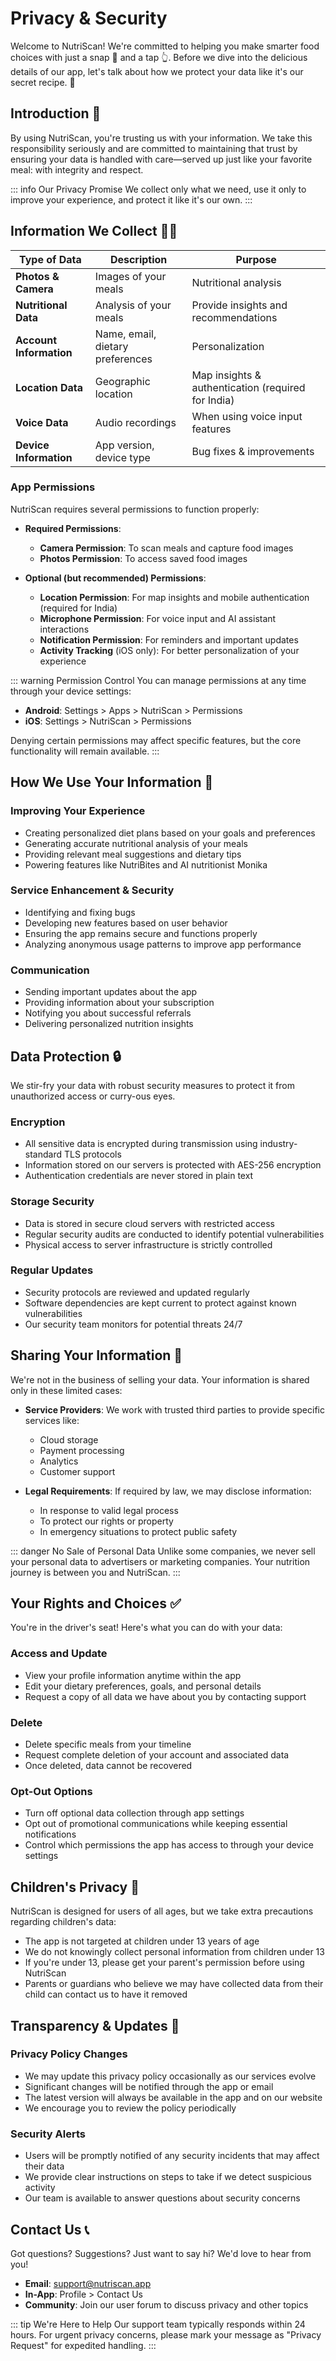 # Privacy & Security

Welcome to NutriScan! We're committed to helping you make smarter food choices with just a snap 📸 and a tap 👆. Before we dive into the delicious details of our app, let's talk about how we protect your data like it's our secret recipe. 🤫

## Introduction 👋

By using NutriScan, you're trusting us with your information. We take this responsibility seriously and are committed to maintaining that trust by ensuring your data is handled with care—served up just like your favorite meal: with integrity and respect.

::: info Our Privacy Promise
We collect only what we need, use it only to improve your experience, and protect it like it's our own.
:::

## Information We Collect 🕵️‍♂️

| Type of Data | Description | Purpose |
|--------------|-------------|---------|
| **Photos & Camera** | Images of your meals | Nutritional analysis |
| **Nutritional Data** | Analysis of your meals | Provide insights and recommendations |
| **Account Information** | Name, email, dietary preferences | Personalization |
| **Location Data** | Geographic location | Map insights & authentication (required for India) |
| **Voice Data** | Audio recordings | When using voice input features |
| **Device Information** | App version, device type | Bug fixes & improvements |

### App Permissions

NutriScan requires several permissions to function properly:

- **Required Permissions**:
  - **Camera Permission**: To scan meals and capture food images
  - **Photos Permission**: To access saved food images

- **Optional (but recommended) Permissions**:
  - **Location Permission**: For map insights and mobile authentication (required for India)
  - **Microphone Permission**: For voice input and AI assistant interactions
  - **Notification Permission**: For reminders and important updates
  - **Activity Tracking** (iOS only): For better personalization of your experience

::: warning Permission Control
You can manage permissions at any time through your device settings:
- **Android**: Settings > Apps > NutriScan > Permissions
- **iOS**: Settings > NutriScan > Permissions

Denying certain permissions may affect specific features, but the core functionality will remain available.
:::

## How We Use Your Information 🚀

### Improving Your Experience
- Creating personalized diet plans based on your goals and preferences
- Generating accurate nutritional analysis of your meals
- Providing relevant meal suggestions and dietary tips
- Powering features like NutriBites and AI nutritionist Monika

### Service Enhancement & Security
- Identifying and fixing bugs
- Developing new features based on user behavior
- Ensuring the app remains secure and functions properly
- Analyzing anonymous usage patterns to improve app performance

### Communication
- Sending important updates about the app
- Providing information about your subscription
- Notifying you about successful referrals
- Delivering personalized nutrition insights

## Data Protection 🔒

We stir-fry your data with robust security measures to protect it from unauthorized access or curry-ous eyes.

### Encryption
- All sensitive data is encrypted during transmission using industry-standard TLS protocols
- Information stored on our servers is protected with AES-256 encryption
- Authentication credentials are never stored in plain text

### Storage Security
- Data is stored in secure cloud servers with restricted access
- Regular security audits are conducted to identify potential vulnerabilities
- Physical access to server infrastructure is strictly controlled

### Regular Updates
- Security protocols are reviewed and updated regularly
- Software dependencies are kept current to protect against known vulnerabilities
- Our security team monitors for potential threats 24/7

## Sharing Your Information 🤝

We're not in the business of selling your data. Your information is shared only in these limited cases:

- **Service Providers**: We work with trusted third parties to provide specific services like:
  - Cloud storage
  - Payment processing
  - Analytics
  - Customer support

- **Legal Requirements**: If required by law, we may disclose information:
  - In response to valid legal process
  - To protect our rights or property
  - In emergency situations to protect public safety

::: danger No Sale of Personal Data
Unlike some companies, we never sell your personal data to advertisers or marketing companies. Your nutrition journey is between you and NutriScan.
:::

## Your Rights and Choices ✅

You're in the driver's seat! Here's what you can do with your data:

### Access and Update
- View your profile information anytime within the app
- Edit your dietary preferences, goals, and personal details
- Request a copy of all data we have about you by contacting support

### Delete
- Delete specific meals from your timeline
- Request complete deletion of your account and associated data
- Once deleted, data cannot be recovered

### Opt-Out Options
- Turn off optional data collection through app settings
- Opt out of promotional communications while keeping essential notifications
- Control which permissions the app has access to through your device settings

## Children's Privacy 👶

NutriScan is designed for users of all ages, but we take extra precautions regarding children's data:

- The app is not targeted at children under 13 years of age
- We do not knowingly collect personal information from children under 13
- If you're under 13, please get your parent's permission before using NutriScan
- Parents or guardians who believe we may have collected data from their child can contact us to have it removed

## Transparency & Updates 📝

### Privacy Policy Changes
- We may update this privacy policy occasionally as our services evolve
- Significant changes will be notified through the app or email
- The latest version will always be available in the app and on our website
- We encourage you to review the policy periodically

### Security Alerts
- Users will be promptly notified of any security incidents that may affect their data
- We provide clear instructions on steps to take if we detect suspicious activity
- Our team is available to answer questions about security concerns

## Contact Us 📞

Got questions? Suggestions? Just want to say hi? We'd love to hear from you!

- **Email**: [support@nutriscan.app](mailto:support@nutriscan.app)
- **In-App**: Profile > Contact Us
- **Community**: Join our user forum to discuss privacy and other topics

::: tip We're Here to Help
Our support team typically responds within 24 hours. For urgent privacy concerns, please mark your message as "Privacy Request" for expedited handling.
:::